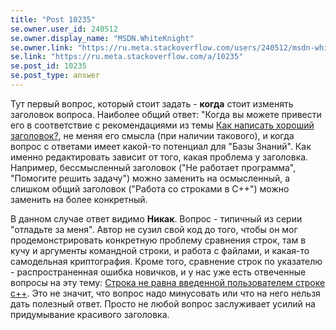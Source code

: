 ```yaml
---
title: "Post 10235"
se.owner.user_id: 240512
se.owner.display_name: "MSDN.WhiteKnight"
se.owner.link: "https://ru.meta.stackoverflow.com/users/240512/msdn-whiteknight"
se.link: "https://ru.meta.stackoverflow.com/a/10235"
se.post_id: 10235
se.post_type: answer
---
```

<p>Тут первый вопрос, который стоит задать - <strong>когда</strong> стоит изменять заголовок вопроса. Наиболее общий ответ: "Когда вы можете привести его в соответствие с рекомендациями из темы <a href="https://ru.meta.stackoverflow.com/questions/3342/%D0%9A%D0%B0%D0%BA-%D0%BD%D0%B0%D0%BF%D0%B8%D1%81%D0%B0%D1%82%D1%8C-%D1%85%D0%BE%D1%80%D0%BE%D1%88%D0%B8%D0%B9-%D0%B7%D0%B0%D0%B3%D0%BE%D0%BB%D0%BE%D0%B2%D0%BE%D0%BA?rq=1">Как написать хороший заголовок?</a>, не меняя его смысла (при наличии такового), и когда вопрос с ответами имеет какой-то потенциал для "Базы Знаний". Как именно редактировать зависит от того, какая проблема у заголовка. Например, бессмысленный заголовок ("Не работает программа", "Помогите решить задачу") можно заменить на осмысленный, а слишком общий заголовок ("Работа со строками в С++") можно заменить на более конкретный.</p>

<p>В данном случае ответ видимо <strong>Никак</strong>. Вопрос - типичный из серии "отладьте за меня". Автор не сузил свой код до того, чтобы он мог продемонстрировать конкретную проблему сравнения строк, там в кучу и аргументы командной строки, и работа с файлами, и какая-то самодельная криптография. Кроме того, сравнение строк по указателю - распространенная ошибка новичков, и у нас уже есть отвеченные вопросы на эту тему: <a href="https://ru.stackoverflow.com/questions/228084/">Строка не равна введенной пользователем строке c++</a>. Это не значит, что вопрос надо минусовать или что на него нельзя дать полезный ответ. Просто не любой вопрос заслуживает усилий на придумывание красивого заголовка.</p>

